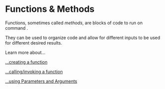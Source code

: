 # Functions & Methods

Functions, sometimes called _methods_, are blocks of code to run on command .

They can be used to organize code and allow for different inputs to be used for different desired results.

Learn more about...

[...creating a function](creating-a-function.md)

[...calling/invoking a function](calling-or-invoking-a-function.md)

[...using Parameters and Arguments](parameters-and-arguments.md)

